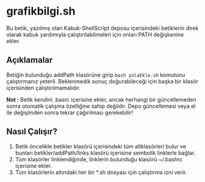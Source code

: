 # grafikbilgi.sh

Bu betik, yazılmış olan Kabuk-ShellScript deposu içerisindeki betiklerin direk olarak kabuk yardımıyla çalıştırılabilmeleri için onları PATH değişkenine ekler.

## Açıklamalar

Betiğin bulunduğu addPath klasörüne girip ```bash yolaEkle.sh``` komutunu çalıştırmanız yeterli.
Beklenmedik sonuç doğurabileceği için başka bir klasör içerisinden çalıştırılmamalıdır.

**Not :** Betik kendini .basrc içerisine ekler, ancak herhangi bir güncellemeden sonra otomatik çalışma özelliğine sahip değildir. Depo güncellemesi veya el ile değişimden sonra tekrar çağırılması gerekebilir!

## Nasıl Çalışır?

1. Betik öncelikle betikler klasörü içerisindeki tüm altklasörleri bulur ve bunları betikler/addPath/links klasörü içerisine sembolik linklerle bağlar.
2. Tüm klasörler linklendiğinde, linklerin bulunduğu klasörü ~/.bashrc içerisine ekler.
3. Tüm klasörlerin altındaki her bir *.sh dosyası için çalıştırma izni verir.


